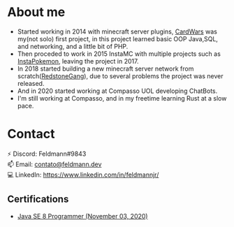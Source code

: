 
# About me
- Started working in 2014 with minecraft server plugins, [CardWars](https://github.com/FeldmannJR/CardWars) was my(not solo) first project, in this project learned basic OOP Java,SQL,   and networking, and a little bit of PHP.  
- Then proceded to work in 2015 InstaMC with multiple projects such as [InstaPokemon](https://github.com/FeldmannJR/InstaPokemon), leaving the project in 2017.  
- In 2018 started building a new minecraft server network from scratch([RedstoneGang](https://github.com/FeldmannJR/redstonegang)), due to several problems the project was never released.  
- And in 2020 started working at Compasso UOL developing ChatBots.
- I'm still working at Compasso, and in my freetime learning Rust at a slow pace.

# Contact
⚡ Discord: Feldmann#9843  
📫 Email: contato@feldmann.dev  
💻 LinkedIn: https://www.linkedin.com/in/feldmannjr/


## Certifications

- [Java SE 8 Programmer (November 03, 2020)](./certs/java8.pdf)  
